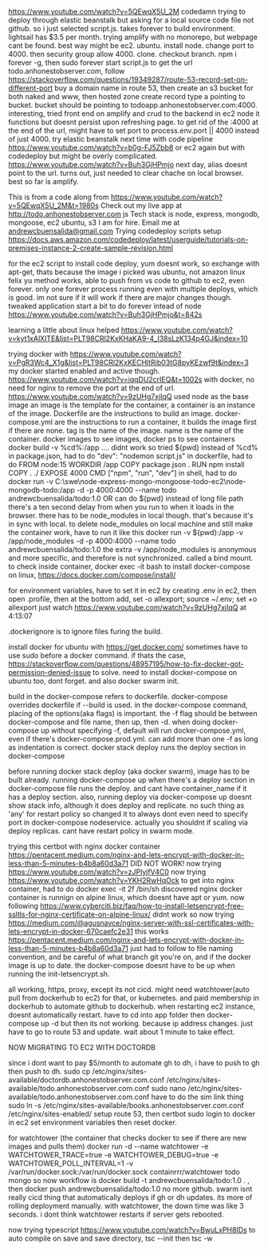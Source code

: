 https://www.youtube.com/watch?v=5QEwqX5U_2M codedamn
trying to deploy through elastic beanstalk but asking for a local source code file
not github. so i just selected script.js. takes forever to build environment.
lightsail has $3.5 per month.
trying amplify with no monorepo, but webpage cant be found.
best way might be ec2. ubuntu. install node. change port to 4000. then security
group allow 4000. clone. checkout branch. npm i forever -g, then
sudo forever start script.js
to get the url todo.anhonestobserver.com, follow
https://stackoverflow.com/questions/19349287/route-53-record-set-on-different-port
buy a domain name in route 53, then create an s3 bucket for both naked and www,
then hosted zone create record type a pointing to bucket. bucket should be pointing
to todoapp.anhonestobserver.com:4000.
interesting, tried front end on amplify and crud to the backend in ec2 node
it functions but doesnt persist upon refreshing page.
to get rid of the :4000 at the end of the url, might have to set port to
process.env.port || 4000 instead of just 4000.
try elastic beanstalk next time with code pipeline
https://www.youtube.com/watch?v=b0g-FJ5Zbb8
or ec2 again but with codedeploy but might be overly complicated.
https://www.youtube.com/watch?v=Buh3GjHPmjo
next day, alias doesnt point to the url. turns out, just needed to clear chache
on local browser. best so far is amplify.

This is from a code along from https://www.youtube.com/watch?v=5QEwqX5U_2M&t=1980s
Check out my live app at http://todo.anhonestobserver.com js
Tech stack is node, express, mongodb, mongoose, ec2 ubuntu, s3
I am for hire. Email me at andrewcbuensalida@gmail.com
Trying codedeploy scripts setup
https://docs.aws.amazon.com/codedeploy/latest/userguide/tutorials-on-premises-instance-2-create-sample-revision.html

for the ec2 script to install code deploy, yum doesnt work, so exchange with apt-get, thats because the image
i picked was ubuntu, not amazon linux
felix yu method works, able to push from vs code to github to ec2, even forever. only one forever process running even
with multiple deploys, which is good. im not sure if it will work if there are major changes though. tweaked application start
a bit to do forever intead of node
https://www.youtube.com/watch?v=Buh3GjHPmjo&t=842s

learning a little about linux helped
https://www.youtube.com/watch?v=kyt1xAlXITE&list=PLT98CRl2KxKHaKA9-4_I38sLzK134p4GJ&index=10

trying docker with https://www.youtube.com/watch?v=PgR3Wc4_X1g&list=PLT98CRl2KxKECHltRib03tG8pyKEzwf9t&index=3
my docker started enabled and active though.
https://www.youtube.com/watch?v=iqqDU2crIEQ&t=1002s
with docker, no need for nginx to remove the port at the end of url.
https://www.youtube.com/watch?v=9zUHg7xjIqQ
used node as the base image
an image is the template for the container, a container is an instance of the image.
Dockerfile are the instructions to build an image.
docker-compose.yml are the instructions to run a container, it builds the image first if there are none.
tag is the name of the image. name is the name of the container.
docker images to see images, docker ps to see containers
docker build -v %cd%:/app .... didnt work so tried ${pwd} instead of %cd%
in package.json, had to do "dev": "nodemon script.js"
in dockerfile, had to do
FROM node:15
WORKDIR /app
COPY package.json .
RUN npm install
COPY . ./
EXPOSE 4000
CMD ["npm", "run", "dev"]
in shell, had to do docker run -v C:\swe\node-express-mongo-mongoose-todo-ec2\node-mongodb-todo:/app -d -p
4000:4000 --name todo andrewcbuensalida/todo:1.0
OR can do ${pwd} instead of long file path
there's a ten second delay from when you run to when it loads in the browser.
there has to be node_modules in local though. that's because it's in sync with local. to delete node_modules on local machine and still make the container work, have to run it like this docker run -v ${pwd}:/app -v /app/node_modules -d -p 4000:4000 --name todo andrewcbuensalida/todo:1.0
the extra -v /app/node_modules is anonymous and more specific, and therefore is not synchronized. called a bind mount.
to check inside container, docker exec -it <container id> bash
to install docker-compose on linux, https://docs.docker.com/compose/install/

for environment variables, have to set it in ec2 by creating .env in ec2, then open .profile, then at the bottom add, set -o allexport; source ~/.env; set +o allexport
just watch https://www.youtube.com/watch?v=9zUHg7xjIqQ at 4:13:07

.dockerignore is to ignore files furing the build.

install docker for ubuntu with https://get.docker.com/
sometimes have to use sudo before a docker command. if thats the case, https://stackoverflow.com/questions/48957195/how-to-fix-docker-got-permission-denied-issue to solve.
need to install docker-compose on ubuntu too, dont forget. and also docker swarm init.

build in the docker-compose refers to dockerfile. docker-compose overrides dockerfile if --build is used.
in the docker-compose command, placing of the options(aka flags) is important. the -f flag should be between docker-compose and file name, then up, then -d. when doing docker-compose up without specifying -f, default will run docker-compose.yml, even if there's docker-compose.prod.yml. can add more than one -f as long as indentation is correct.
docker stack deploy runs the deploy section in docker-compose

before running docker stack deploy (aka docker swarm), image has to be built already.
running docker-compose up when there's a deploy section in docker-compose file runs the deploy. and cant have container_name if it has a deploy section. also, running deploy via docker-compose up doesnt show stack info, although it does deploy and replicate.
no such thing as 'any' for restart policy so changed it to always
dont even need to specify port in docker-compose nodeservice. actually you shouldnt if scaling via deploy replicas.
cant have restart policy in swarm mode.

trying this certbot with nginx docker container https://pentacent.medium.com/nginx-and-lets-encrypt-with-docker-in-less-than-5-minutes-b4b8a60d3a71
DID NOT WORK!
now trying https://www.youtube.com/watch?v=zJPlyjfV4C0
now trying https://www.youtube.com/watch?v=YKH2RwHqOck to get into nginx container, had to do docker exec -it 2f /bin/sh
discovered nginx docker container is runnign on alpine linux, which doesnt have apt or yum. now following https://www.cyberciti.biz/faq/how-to-install-letsencrypt-free-ssltls-for-nginx-certificate-on-alpine-linux/ didnt work so now trying https://medium.com/@agusnavce/nginx-server-with-ssl-certificates-with-lets-encrypt-in-docker-670caefc2e31
this works https://pentacent.medium.com/nginx-and-lets-encrypt-with-docker-in-less-than-5-minutes-b4b8a60d3a71
just had to follow to file naming convention, and be careful of what branch git you're on, and if the docker image is up to date. the docker-compose doesnt have to be up when running the init-letsencrypt.sh.

all working, https, proxy, except its not cicd. might need watchtower(auto pull from dockerhub to ec2) for that, or kubernetes. and paid membership in dockerhub to automate github to dockerhub.
when restarting ec2 instance, doesnt automatically restart. have to cd into app folder then docker-compose up -d but then its not working. because ip address changes. just have to go to route 53 and update. wait about 1 minute to take effect.

NOW MIGRATING TO EC2 WITH DOCTORDB

since i dont want to pay $5/month to automate gh to dh, i have to push to gh then push to dh.
sudo cp /etc/nginx/sites-available/doctordb.anhonestobserver.com.conf /etc/nginx/sites-available/todo.anhonestobserver.com.conf
sudo nano /etc/nginx/sites-available/todo.anhonestobserver.com.conf
have to do the sim link thing sudo ln -s /etc/nginx/sites-available/books.anhonestobserver.com.conf /etc/nginx/sites-enabled/
setup route 53, then certbot
sudo login to docker in ec2
set environment variables then reset docker.

for watchtower (the container that checks docker to see if there are new images and pulls them)
docker run -d --name watchtower -e WATCHTOWER_TRACE=true -e WATCHTOWER_DEBUG=true -e WATCHTOWER_POLL_INTERVAL=1 -v /var/run/docker.sock:/var/run/docker.sock containrrr/watchtower todo mongo
so now workflow is docker build -t andrewcbuensalida/todo:1.0 . , then docker push andrewcbuensalida/todo:1.0 no more github.
swarm isnt really cicd thing that automatically deploys if gh or dh updates. its more of rolling deployment manually.
with watchtower, the down time was like 3 seconds.
i dont think watchtower restarts if server gets rebooted.

now trying typescript https://www.youtube.com/watch?v=BwuLxPH8IDs
to auto compile on save and save directory, tsc --init
then tsc -w
